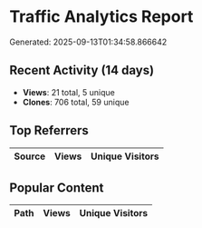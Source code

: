 # Traffic Analytics Report

Generated: 2025-09-13T01:34:58.866642

## Recent Activity (14 days)

- **Views**: 21 total, 5 unique
- **Clones**: 706 total, 59 unique

## Top Referrers

| Source | Views | Unique Visitors |
|--------|-------|-----------------|

## Popular Content

| Path | Views | Unique Visitors |
|------|-------|------------------|
